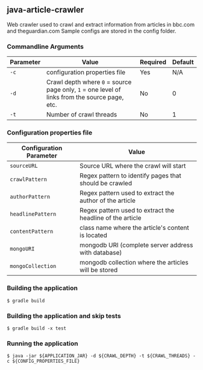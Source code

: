 ## java-article-crawler

Web crawler used to crawl and extract information from articles in bbc.com and theguardian.com
Sample configs are stored in the config folder.

### Commandline Arguments

|Parameter|Value|Required|Default|
|---|---|---|---|
|`-c`|configuration properties file|Yes|N/A|
|`-d`|Crawl depth where `0` = source page only, `1` = one level of links from the source page, etc.|No|0|
|`-t`|Number of crawl threads|No|1|

### Configuration properties file
|Configuration Parameter|Value|
|---|---|
|`sourceURL`|Source URL where the crawl will start|
|`crawlPattern`|Regex pattern to identify pages that should be crawled|
|`authorPattern`|Regex pattern used to extract the author of the article|
|`headlinePattern`|Regex pattern used to extract the headline of the article|
|`contentPattern`|class name where the article's content is located|
|`mongoURI`|mongodb URI (complete server address with database)|
|`mongoCollection`|mongodb collection where the articles will be stored|

### Building the application
```$bash
$ gradle build
```

### Building the application and skip tests
```$bash
$ gradle build -x test
```

### Running the application
```$bash
$ java -jar ${APPLICATION_JAR} -d ${CRAWL_DEPTH} -t ${CRAWL_THREADS} -c ${CONFIG_PROPERTIES_FILE}
```